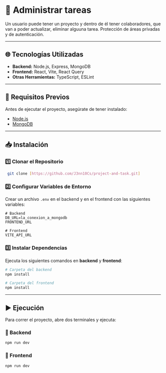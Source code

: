 # 🚀 Administrar tareas

Un usuario puede tener un proyecto y dentro de él tener colaboradores, que van a poder actualizar, eliminar alguuna tarea.
Protección de áreas privadas y de autenticación.

---

## 🌐 Tecnologías Utilizadas

- **Backend:** Node.js, Express, MongoDB
- **Frontend:** React, Vite, React Query
- **Otras Herramientas:** TypeScript, ESLint

---

## 📌 Requisitos Previos
Antes de ejecutar el proyecto, asegúrate de tener instalado:

- [Node.js](https://nodejs.org/)
- [MongoDB](https://www.mongodb.com/)

---

## 📥 Instalación

### 1️⃣ Clonar el Repositorio
```sh
 git clone [https://github.com/J3nn10Cs/project-and-task.git]
```

### 2️⃣ Configurar Variables de Entorno
Crear un archivo `.env` en el backend y en el frontend con las siguientes variables:

```env
# Backend
DB_URL=la_conexion_a_mongodb
FRONTEND_URL

# Frontend
VITE_API_URL
```

### 3️⃣ Instalar Dependencias
Ejecuta los siguientes comandos en **backend** y **frontend**:

```sh
# Carpeta del backend
npm install

# Carpeta del frontend
npm install
```

---

## ▶️ Ejecución
Para correr el proyecto, abre dos terminales y ejecuta:

### 🔹 Backend
```sh
npm run dev
```

### 🔹 Frontend
```sh
npm run dev
```
